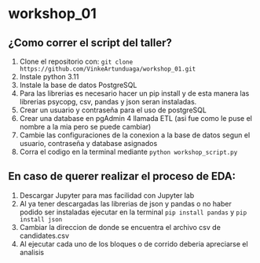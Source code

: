 # workshop_01

## ¿Como correr el script del taller?

1. Clone el repositorio con: `git clone https://github.com/VinkeArtunduaga/workshop_01.git`
2. Instale python 3.11
3. Instale la base de datos PostgreSQL
4. Para las librerias es necesario hacer un pip install y de esta manera las librerias psycopg, csv, pandas y json seran instaladas.
5. Crear un usuario y contraseña para el uso de postgreSQL
6. Crear una database en pgAdmin 4 llamada ETL (asi fue como le puse el nombre a la mia pero se puede cambiar)
7. Cambie las configuraciones de la conexion a la base de datos segun el usuario, contraseña y database asignados
8. Corra el codigo en la terminal mediante `python workshop_script.py`

## En caso de querer realizar el proceso de EDA:

1. Descargar Jupyter para mas facilidad con Jupyter lab
2. Al ya tener descargadas las librerias de json y pandas o no haber podido ser instaladas ejecutar en la terminal `pip install pandas` y `pip install json`
3. Cambiar la direccion de donde se encuentra el archivo csv de candidates.csv
4. Al ejecutar cada uno de los bloques o de corrido deberia apreciarse el analisis
